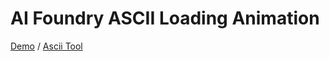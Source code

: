 # AI Foundry ASCII Loading Animation

[Demo](aipx-proto.github.io/ai-foundry-loader/) / [Ascii Tool](https://promptcache.com/tools/ascii-art-generator) 

